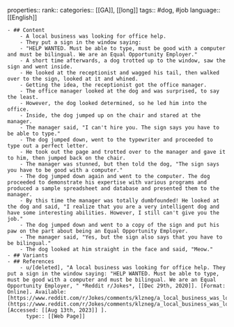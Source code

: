 properties::
rank::
categories:: [[GA]], [[long]]
tags:: #dog, #job
language:: [[English]]

	- ## Content
		- A local business was looking for office help.
		- They put a sign in the window saying:
		- "HELP WANTED. Must be able to type, must be good with a computer and must be bilingual. We are an Equal Opportunity Employer."
		- A short time afterwards, a dog trotted up to the window, saw the sign and went inside.
		- He looked at the receptionist and wagged his tail, then walked over to the sign, looked at it and whined.
		- Getting the idea, the receptionist got the office manager.
		- The office manager looked at the dog and was surprised, to say the least.
		- However, the dog looked determined, so he led him into the office.
		- Inside, the dog jumped up on the chair and stared at the manager.
		- The manager said, "I can't hire you. The sign says you have to be able to type."
		- The dog jumped down, went to the typewriter and proceeded to type out a perfect letter.
		- He took out the page and trotted over to the manager and gave it to him, then jumped back on the chair.
		- The manager was stunned, but then told the dog, "The sign says you have to be good with a computer."
		- The dog jumped down again and went to the computer. The dog proceeded to demonstrate his expertise with various programs and produced a sample spreadsheet and database and presented them to the manager.
		- By this time the manager was totally dumbfounded! He looked at the dog and said, "I realize that you are a very intelligent dog and have some interesting abilities. However, I still can't give you the job."
		- The dog jumped down and went to a copy of the sign and put his paw on the part about being an Equal Opportunity Employer.
		- The manager said, "Yes, but the sign also says that you have to be bilingual."
		- The dog looked at him straight in the face and said, "Meow."
	- ## Variants
	- ## References
		- u/[deleted], "A local business was looking for office help. They put a sign in the window saying: "HELP WANTED. Must be able to type, must be good with a computer and must be bilingual. We are an Equal Opportunity Employer, " *Reddit r/Jokes*, [[Dec 29th, 2020]]. [Format: Online]. Available: [https://www.reddit.com/r/Jokes/comments/klzneg/a_local_business_was_looking_for_office_help_they/](https://www.reddit.com/r/Jokes/comments/klzneg/a_local_business_was_looking_for_office_help_they/). [Accessed: [[Aug 13th, 2023]] ].
		  type:: [[Web Page]]
